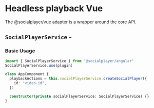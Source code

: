 <script setup>
import BundleSize from '../../components/BundleSize.vue'
</script>

# Headless playback Vue

The @socialplayer/vue adapter is a wrapper around the core API.

## `SocialPlayerService` - <BundleSize func="SocialPlayerService" pkg="@socialplayer/angular" />

### Basic Usage

```ts
import { SocialPlayerService } from "@socialplayer/angular"
SocialPlayerService.use(plugin)

class AppComponent {
  playbackActions = this.socialPlayerService.createSocialPlayer({
    id: "video-id",
  })

  constructor(private socialPlayerService: SocialPlayerService) {}
}
```
